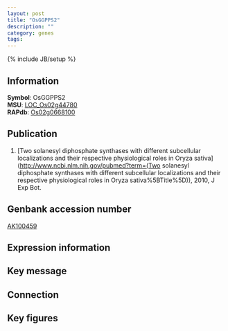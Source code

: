 ```yaml
---
layout: post
title: "OsGGPPS2"
description: ""
category: genes
tags: 
---
```

{% include JB/setup %}

## Information
__Symbol__: OsGGPPS2  
__MSU__: [LOC_Os02g44780](http://rice.plantbiology.msu.edu/cgi-bin/ORF_infopage.cgi?orf=LOC_Os02g44780)  
__RAPdb__: [Os02g0668100](http://rapdb.dna.affrc.go.jp/viewer/gbrowse_details/irgsp1?name=Os02g0668100)  

## Publication
1. [Two solanesyl diphosphate synthases with different subcellular localizations and their respective physiological roles in Oryza sativa](http://www.ncbi.nlm.nih.gov/pubmed?term=(Two solanesyl diphosphate synthases with different subcellular localizations and their respective physiological roles in Oryza sativa%5BTitle%5D)), 2010, J Exp Bot.

## Genbank accession number
[AK100459](http://www.ncbi.nlm.nih.gov/nuccore/AK100459)

## Expression information

## Key message

## Connection

## Key figures


